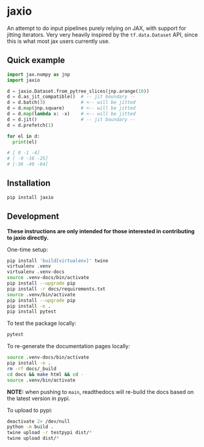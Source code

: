 # jaxio

An attempt to do input pipelines purely relying on JAX, with support for jitting iterators. Very very heavily inspired by the `tf.data.Dataset` API, since this is
what most jax users currently use.

## Quick example

```python
import jax.numpy as jnp
import jaxio

d = jaxio.Dataset.from_pytree_slices(jnp.arange(10))
d = d.as_jit_compatible()  # -- jit boundary --
d = d.batch(3)             # <-- will be jitted
d = d.map(jnp.square)      # <-- will be jitted
d = d.map(lambda x: -x)    # <-- will be jitted
d = d.jit()                # -- jit boundary --
d = d.prefetch(1)

for el in d:
  print(el)

# [ 0 -1 -4]
# [ -9 -16 -25]
# [-36 -49 -64]
```

## Installation

```bash
pip install jaxio
```

## Development

**These instructions are only intended for those interested in contributing to jaxio directly.**

One-time setup:

```bash
pip install 'build[virtualenv]' twine
virtualenv .venv
virtualenv .venv-docs
source .venv-docs/bin/activate
pip install --upgrade pip
pip install -r docs/requirements.txt
source .venv/bin/activate
pip install --upgrade pip
pip install -e .
pip install pytest
```

To test the package locally:

```bash
pytest
```

To re-generate the documentation pages locally:

```bash
source .venv-docs/bin/activate
pip install -e .
rm -rf docs/_build
cd docs && make html && cd -
source .venv/bin/activate
```

**NOTE:** when pushing to `main`, readthedocs will re-build the docs based on the
latest version in pypi.

To upload to pypi:

```bash
deactivate 2> /dev/null
python -m build .
twine upload -r testpypi dist/*
twine upload dist/*
```
